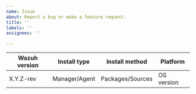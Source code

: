 ```yaml
---
name: Issue 
about: Report a bug or make a feature request.
title: ''
labels: ''
assignees: ''

---
```


<!--
Whenever possible, issues should be created for bug reporting and feature requests.
For questions related to the user experience, please refer:
- Wazuh mailing list: https://groups.google.com/forum/#!forum/wazuh
- Join Wazuh on Slack: https://wazuh.com/community/join-us-on-slack

Please fill the table below. Feel free to extend it at your convenience.
-->

|Wazuh version|Install type|Install method|Platform|
|---|---|---|---|
| X.Y.Z-rev | Manager/Agent | Packages/Sources | OS version |
